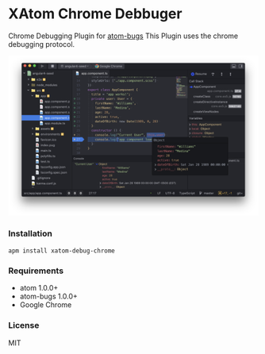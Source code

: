 # XAtom Chrome Debbuger

Chrome Debugging Plugin for [atom-bugs](https://github.com/atom-bugs/atom-bugs)
This Plugin uses the chrome debugging protocol.

![preview](https://raw.githubusercontent.com/atom-bugs/atom-bugs/master/assets/preview.png)

### Installation

```
apm install xatom-debug-chrome
```

### Requirements
- atom 1.0.0+
- atom-bugs 1.0.0+
- Google Chrome

### License

MIT
